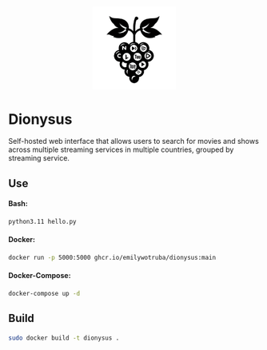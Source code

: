 <p align="center" width="100%">
    <img width="33%" src="https://github.com/emilywotruba/dionysus/blob/main/logo.png?raw=true">
</p>

# Dionysus

Self-hosted web interface that allows users to search for movies and shows across multiple streaming services in multiple countries, grouped by streaming service.

## Use
#### Bash:
```bash
python3.11 hello.py
```
#### Docker:
```bash
docker run -p 5000:5000 ghcr.io/emilywotruba/dionysus:main
```
#### Docker-Compose:
```bash
docker-compose up -d
```

## Build
```bash
sudo docker build -t dionysus .
```
